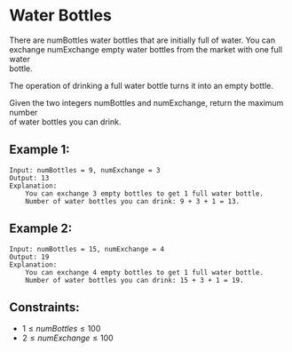 # Water Bottles

There are numBottles water bottles that are initially full of water. You can  
exchange numExchange empty water bottles from the market with one full water  
bottle.

The operation of drinking a full water bottle turns it into an empty bottle.

Given the two integers numBottles and numExchange, return the maximum number  
of water bottles you can drink.

 

## Example 1:

    Input: numBottles = 9, numExchange = 3
    Output: 13
    Explanation: 
        You can exchange 3 empty bottles to get 1 full water bottle.
        Number of water bottles you can drink: 9 + 3 + 1 = 13.

## Example 2:

    Input: numBottles = 15, numExchange = 4
    Output: 19
    Explanation: 
        You can exchange 4 empty bottles to get 1 full water bottle. 
        Number of water bottles you can drink: 15 + 3 + 1 = 19.

 

## Constraints:

* $1 \le numBottles \le 100$
* $2 \le numExchange \le 100$

